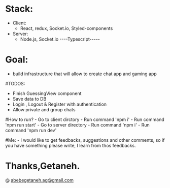# Stack:
  - Client:
    - React, redux, Socket.io, Styled-components
  - Server:
    - Node.js, Socket.io
  ----Typescript-----
  
 # Goal:
  - build infrastructure that will allow to create chat app and gaming app
  
 #TODOS:
  - Finish GuessingView component
  - Save data to DB
  - Login , Logout & Register with authentication
  - Allow private and group chats
  
  #How to run?
    - Go to client dirctory
    - Run command 'npm i'
    - Run command 'npm run start'
    - Go to server directory
    - Run command 'npm i'
    - Run command 'npm run dev'
  
  #Me:
    - I would like to get feedbacks, suggestions and other comments, so if you have something please write,
      I learn from thos feedbacks.
      
 # Thanks,Getaneh.
 @ abebegetaneh.ag@gmail.com
 
    
